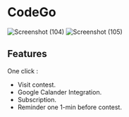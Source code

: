# CodeGo

  
![Screenshot (104)](https://user-images.githubusercontent.com/45756011/131231754-fb75fcd7-b014-4adf-b821-50238e4d57a8.png)
![Screenshot (105)](https://user-images.githubusercontent.com/45756011/131231795-bc436c86-6cba-4289-b1c5-37c4aee019c1.png)



## Features
One click :
- Visit contest.
- Google Calander Integration.
- Subscription.
- Reminder one 1-min before contest.

  
